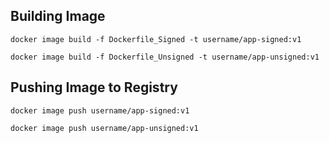 ## Building Image

```
docker image build -f Dockerfile_Signed -t username/app-signed:v1

docker image build -f Dockerfile_Unsigned -t username/app-unsigned:v1
```

## Pushing Image to Registry

```
docker image push username/app-signed:v1

docker image push username/app-unsigned:v1
```